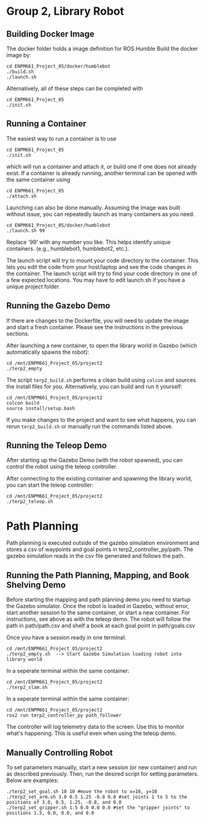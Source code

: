 # Group 2, Library Robot

## Building Docker Image
The docker folder holds a image definition for ROS Humble
Build the docker image by:

    cd ENPM661_Project_05/docker/humblebot
    ./build.sh
    ./launch.sh
    
Alternatively, all of these steps can be completed with
    
    cd ENPM661_Project_05
    ./init.sh

## Running a Container
The easiest way to run a container is to use

    cd ENPM661_Project_05
    ./init.sh

which will run a container and attach it, or build one if one does not already exist. If a container is already running, another terminal can be opened with the same container using

    cd ENPM661_Project_05
    ./attach.sh

Launching can also be done manually. Assuming the image was built without issue, you can repeatedly launch as many containers as you need.

    cd ENPM661_Project_05/docker/humblebot
    ./launch.sh 99

Replace '99' with any number you like.  This helps identify unique containers.  (e.g., humblebot1, humblebot2, etc.).

The launch script will try to mount your code directory to the container.  This lets you edit the code from your host/laptop and see the code changes in the container. The launch script will try to find your code directory in one of a few expected locations.  You may have to edit launch.sh if you have a unique project folder.

## Running the Gazebo Demo
If there are changes to the Dockerfile, you will need to update the image and start a fresh container.  Please see the instructions in the previous sections.

After launching a new container, to open the library world in Gazebo (which automatically spawns the robot):

    cd /mnt/ENPM661_Project_05/project2
    ./terp2_empty

The script `terp2_build.sh` performs a clean build using `colcon` and sources the install files for you.  Alternatively, you can build and run it yourself:

    cd /mnt/ENPM661_Project_05/project2
    colcon build
    source install/setup.bash

If you make changes to the project and want to see what happens, you can rerun `terp2_build.sh` or manually run the commands listed above.  

## Running the Teleop Demo
After starting up the Gazebo Demo (with the robot spawned), you can control the robot using the teleop controller.

After connecting to the existing container and spawning the library world, you can start the teleop controller:

    cd /mnt/ENPM661_Project_05/project2
    ./terp2_teleop.sh

# Path Planning
Path planning is executed outside of the gazebo simulation environment and stores a csv of waypoints and goal points in terp2_controller_py/path. The gazebo simulation reads in the csv file generated and follows the path.

## Running the Path Planning, Mapping, and Book Shelving Demo

Before starting the mapping and path planning demo you  need to startup the Gazebo simulator.  Once the robot is loaded in Gazebo, without error, start another session to the same container, or start a new container.  For instructions, see above as with the teleop demo. The robot will follow the path in path/path.csv and shelf a book at each goal point in path/goals.csv

Once you have a session ready in one terminal:

    cd /mnt/ENPM661_Project_05/project2
    ./terp2_empty.sh  --> Start Gazebo Simulation loading robot into library world

In a seperate terminal within the same container:

    cd /mnt/ENPM661_Project_05/project2
    ./terp2_slam.sh

In a seperate terminal within the same container:

    cd /mnt/ENPM661_Project_05/project2
    ros2 run terp2_controller_py path_follower

The controller will log telemetry data to the screen.  Use this to monitor what's happening.  This is useful even when using the teleop demo.

## Manually Controlling Robot
To set parameters manually, start a new session (or new container) and run as described previously. Then, run the desired script for setting parameters. Below are examples:

    ./terp2_set_goal.sh 10 10 #move the robot to x=10, y=10
    ./terp2_set_arm.sh 3.0 0.5 1.25 -0.8 0.0 #set joints 1 to 5 to the positions of 3.0, 0.5, 1.25, -0.8, and 0.0
    ./terp2_set_gripper.sh 1.5 0.0 0.0 0.0 #set the "gripper joints" to positions 1.5, 0.0, 0.0, and 0.0
    
